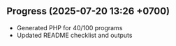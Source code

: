 ## Progress (2025-07-20 13:26 +0700)
- Generated PHP for 40/100 programs
- Updated README checklist and outputs

